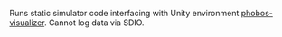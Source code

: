 Runs static simulator code interfacing with Unity
environment [phobos-visualizer](https://gitlab.com/bikelab/phobos-visualizer).
Cannot log data via SDIO.
